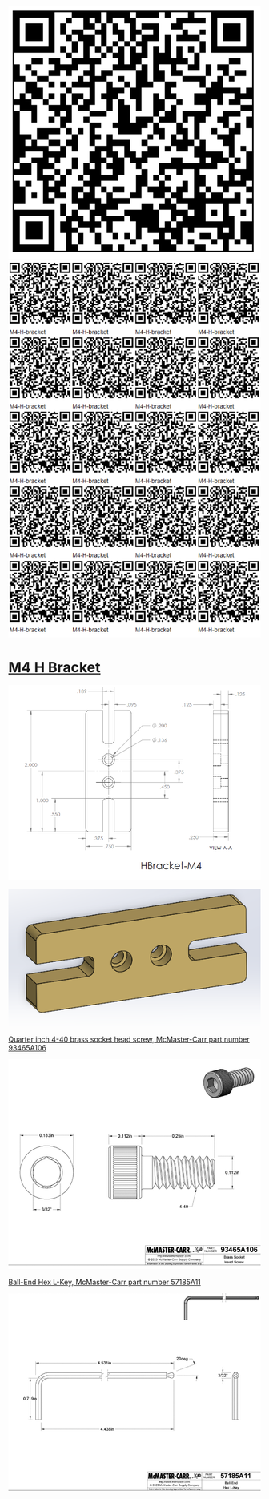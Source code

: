 
![](images/qrcode.png)
![](images/qrcode-page.png)

# [M4 H Bracket](https://github.com/lafefspietz/jjiv/tree/main/h-bracket)

![](images/dimensioned-drawing.png)

![](images/solidworks-render.png)

[Quarter inch 4-40 brass socket head screw, McMaster-Carr part number 93465A106](https://www.mcmaster.com/93465A106/)

[![](images/4-40-quarter-inch-screw-drawing.png)](https://www.mcmaster.com/93465A106/)

[Ball-End Hex L-Key, McMaster-Carr part number 57185A11](https://www.mcmaster.com/57185A11/)

[![](images/Hex-L-key-3-32nd-drawing.png)](https://www.mcmaster.com/57185A11/)

